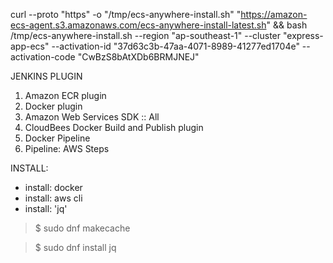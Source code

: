curl --proto "https" -o "/tmp/ecs-anywhere-install.sh" "https://amazon-ecs-agent.s3.amazonaws.com/ecs-anywhere-install-latest.sh" && bash /tmp/ecs-anywhere-install.sh --region "ap-southeast-1" --cluster "express-app-ecs" --activation-id "37d63c3b-47aa-4071-8989-41277ed1704e" --activation-code "CwBzS8bAtXDb6BRMJNEJ"

JENKINS PLUGIN 

1. Amazon ECR plugin
2. Docker plugin
3. Amazon Web Services SDK :: All
4. CloudBees Docker Build and Publish plugin
5. Docker Pipeline
6. Pipeline: AWS Steps


INSTALL:

- install: docker 
- install: aws cli
- install: 'jq' 
>  $ sudo dnf makecache 

> $ sudo dnf install jq
